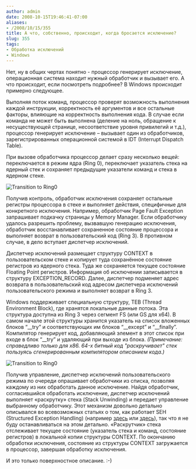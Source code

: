 ```yaml
---
author: admin
date: 2008-10-15T19:46:41-07:00
aliases:
- /2008/10/15/355
title: А что, собственно, происходит, когда бросается исключение?
slug: 355
tags:
- Обработка исключений
- Windows
---
```


Нет, ну в общих чертах понятно - процессор генерирует исключение, операционная система находит нужный обработчик и вызывает его. А что происходит, если посмотреть подробнее? В Windows происходит примерно следующее.

<!--more-->Выполняя поток команд, процессор проверят возможность выполнения каждой инструкции, корректность её аргументов и все остальные факторы, влияющие на корректность выполнения кода. В случае если команда не может быть выполнена (деление на ноль, обращение к несуществующей странице, несоответствие уровня привилегий и т.д.), процессор генерирует исключение – вызывает один из обработчиков, зарегистрированных операционной системой в IDT (Interrupt Dispatch Table).

При вызове обработчика процессор делает сразу несколько вещей: переключается в режим ядра (Ring 0), переключает указатель стека на ядерный стек и сохраняет предыдущие указатели команд и стека в ядерном стеке.

![Transition to Ring0](/2008/10/exception_ring0_transition.png)

Получив контроль, обработчик исключения сохраняет остальные регистры процессора в стеке и выполняет действия, специфичные для конкретного исключения. Например, обработчик Page Fault Exception запрашивает подкачку страницы у Memory Manager. Если обработчику удалось  разрешить проблему, вызвавшую генерацию исключения, обработчик восстанавливает сохраненное состояние процессора и выполняет возврат в пользовательский код (Ring 3). В противном случае, в дело вступает диспетчер исключений.

Диспетчер исключений размещает структуру CONTEXT в пользовательском стеке и копирует туда сохранённое состояние регистров из ядерного стека. Туда же сохраняется текущее состояние Floating Point регистров. Информация об исключении записывается в структуру EXCEPTION_RECORD. Далее, диспетчер подменяет адрес возврата в пользовательский код адресом диспетчера исключений пользовательского режима и выполняет возврат в Ring 3.

Windows поддерживает специальную структуру, TEB (Thread Environment Block), где хранятся локальные данные потока. Эта структура  доступна из Ring 3 через сегмент FS (или GS для x64). В самом начале этой структуры хранится указатель на список вложенных блоков “__try” и соответствующих им блоков “__except” и “__finally”. Компилятор генерирует код, добавляющий элемент в этот список при входе в блок “__try” и удаляющий при выходе из блока. _(Примечание: справедливо только для x86. 64-х битный код "раскручивает" стек пользуясь сгенерированным компилятором описанием кода.)_

![Transition to Ring0](/2008/10/exception_chain.png)

Получив управление, диспетчер исключений пользовательского режима по очереди опрашивает обработчики из списка, позволяя каждому из них обработать данное исключение. Найдя обработчик, согласившийся обработать исключение, диспетчер исключений выполняет «раскрутку» стека (Stack Unwinding) и передает управление выбранному обработчику. Этот механизм довольно детально описывался во всевозможных статьях о том, как работает SEH (Structured Exception Handling) (например [здесь](http://www.rsdn.ru/article/baseserv/except.xml) или [здесь](http://www.nynaeve.net/?p=113)), так что я не буду останавливаться на этом детально. «Раскрутчик» стека отслеживает текущее состояние (указатель стека и команд, состояние регистров) в локальной копии структуры CONTEXT. По окончанию обработки исключения, состояние из структуры CONTEXT загружается в процессор, завершая обработку исключения.

И это только поверхностное описание. :-)

